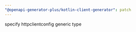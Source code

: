 ```yaml
---
"@openapi-generator-plus/kotlin-client-generator": patch
---
```


specify httpclientconfig generic type
